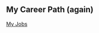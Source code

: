My Career Path (again)
---------

<div class="centralize">

  <div class="field">
    <div class="value"><a href="http://3dd13.me/day_time_jobs/">My Jobs</a></div>
  </div>
  
</div>